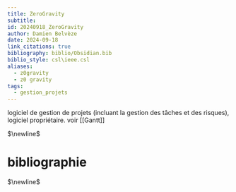 ```yaml
---
title: ZeroGravity
subtitle: 
id: 20240918_ZeroGravity
author: Damien Belvèze
date: 2024-09-18
link_citations: true
bibliography: biblio/Obsidian.bib
biblio_style: csl\ieee.csl
aliases:
  - z0gravity
  - z0 gravity
tags:
  - gestion_projets
---
```

logiciel de gestion de projets (incluant la gestion des tâches et des risques), logiciel propriétaire.
voir [[Gantt]]



$\newline$
# bibliographie
$\newline$






